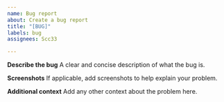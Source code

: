 ```yaml
---
name: Bug report
about: Create a bug report
title: "[BUG]"
labels: bug
assignees: Scc33

---
```


**Describe the bug**
A clear and concise description of what the bug is.

**Screenshots**
If applicable, add screenshots to help explain your problem.

**Additional context**
Add any other context about the problem here.
